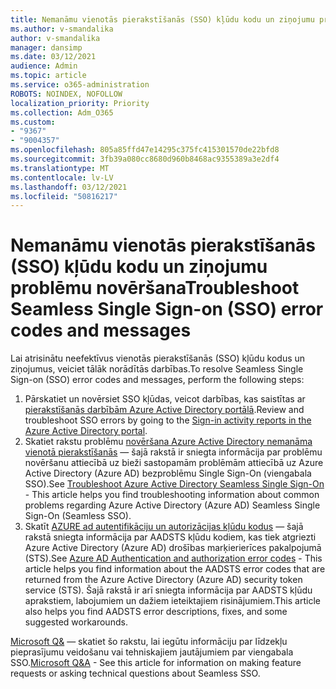 ```yaml
---
title: Nemanāmu vienotās pierakstīšanās (SSO) kļūdu kodu un ziņojumu problēmu novēršana
ms.author: v-smandalika
author: v-smandalika
manager: dansimp
ms.date: 03/12/2021
audience: Admin
ms.topic: article
ms.service: o365-administration
ROBOTS: NOINDEX, NOFOLLOW
localization_priority: Priority
ms.collection: Adm_O365
ms.custom:
- "9367"
- "9004357"
ms.openlocfilehash: 805a85ffd47e14295c375fc415301570de22bfd8
ms.sourcegitcommit: 3fb39a080cc8680d960b8468ac9355389a3e2df4
ms.translationtype: MT
ms.contentlocale: lv-LV
ms.lasthandoff: 03/12/2021
ms.locfileid: "50816217"
---
```

# <a name="troubleshoot-seamless-single-sign-on-sso-error-codes-and-messages"></a><span data-ttu-id="3004b-102">Nemanāmu vienotās pierakstīšanās (SSO) kļūdu kodu un ziņojumu problēmu novēršana</span><span class="sxs-lookup"><span data-stu-id="3004b-102">Troubleshoot Seamless Single Sign-on (SSO) error codes and messages</span></span>

<span data-ttu-id="3004b-103">Lai atrisinātu neefektīvus vienotās pierakstīšanās (SSO) kļūdu kodus un ziņojumus, veiciet tālāk norādītās darbības.</span><span class="sxs-lookup"><span data-stu-id="3004b-103">To resolve Seamless Single Sign-on (SSO) error codes and messages, perform the following steps:</span></span>

1. <span data-ttu-id="3004b-104">Pārskatiet un novērsiet SSO kļūdas, veicot darbības, kas saistītas ar [pierakstīšanās darbībām Azure Active Directory portālā](https://docs.microsoft.com/azure/active-directory/reports-monitoring/concept-sign-ins).</span><span class="sxs-lookup"><span data-stu-id="3004b-104">Review and troubleshoot SSO errors by going to the [Sign-in activity reports in the Azure Active Directory portal](https://docs.microsoft.com/azure/active-directory/reports-monitoring/concept-sign-ins).</span></span>
2. <span data-ttu-id="3004b-105">Skatiet rakstu problēmu [novēršana Azure Active Directory nemanāma vienotā pierakstīšanās](https://docs.microsoft.com/azure/active-directory/hybrid/tshoot-connect-sso#sign-in-failure-reasons-in-the-azure-active-directory-admin-center-needs-a-premium-license) — šajā rakstā ir sniegta informācija par problēmu novēršanu attiecībā uz bieži sastopamām problēmām attiecībā uz Azure Active Directory (Azure AD) bezproblēmu Single Sign-On (viengabala SSO).</span><span class="sxs-lookup"><span data-stu-id="3004b-105">See [Troubleshoot Azure Active Directory Seamless Single Sign-On](https://docs.microsoft.com/azure/active-directory/hybrid/tshoot-connect-sso#sign-in-failure-reasons-in-the-azure-active-directory-admin-center-needs-a-premium-license) - This article helps you find troubleshooting information about common problems regarding Azure Active Directory (Azure AD) Seamless Single Sign-On (Seamless SSO).</span></span>
3. <span data-ttu-id="3004b-106">Skatīt [AZURE ad autentifikāciju un autorizācijas kļūdu kodus](https://docs.microsoft.com/azure/active-directory/develop/reference-aadsts-error-codes#lookup-current-error-code-information) — šajā rakstā sniegta informācija par AADSTS kļūdu kodiem, kas tiek atgriezti Azure Active Directory (Azure AD) drošības marķierierīces pakalpojumā (STS).</span><span class="sxs-lookup"><span data-stu-id="3004b-106">See [Azure AD Authentication and authorization error codes](https://docs.microsoft.com/azure/active-directory/develop/reference-aadsts-error-codes#lookup-current-error-code-information) - This article helps you find information about the AADSTS error codes that are returned from the Azure Active Directory (Azure AD) security token service (STS).</span></span> <span data-ttu-id="3004b-107">Šajā rakstā ir arī sniegta informācija par AADSTS kļūdu aprakstiem, labojumiem un dažiem ieteiktajiem risinājumiem.</span><span class="sxs-lookup"><span data-stu-id="3004b-107">This article also helps you find AADSTS error descriptions, fixes, and some suggested workarounds.</span></span>

<span data-ttu-id="3004b-108">[Microsoft Q&](https://docs.microsoft.com/answers/topics/azure-ad-single-sign-on.html) — skatiet šo rakstu, lai iegūtu informāciju par līdzekļu pieprasījumu veidošanu vai tehniskajiem jautājumiem par viengabala SSO.</span><span class="sxs-lookup"><span data-stu-id="3004b-108">[Microsoft Q&A](https://docs.microsoft.com/answers/topics/azure-ad-single-sign-on.html) - See this article for information on making feature requests or asking technical questions about Seamless SSO.</span></span>

